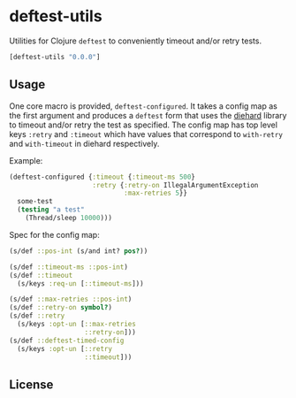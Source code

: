 # deftest-utils

Utilities for Clojure `deftest` to conveniently timeout and/or retry tests.

```clj
[deftest-utils "0.0.0"]
```

## Usage

One core macro is provided, `deftest-configured`. It takes a config map as the first argument and produces a `deftest` form that uses the [diehard](https://github.com/sunng87/diehard) library to timeout and/or retry the test as specified. The config map has top level keys `:retry` and `:timeout` which have values that correspond to `with-retry` and `with-timeout` in diehard respectively.

Example:

```clojure
(deftest-configured {:timeout {:timeout-ms 500}
                     :retry {:retry-on IllegalArgumentException
                             :max-retries 5}}
  some-test
  (testing "a test"
    (Thread/sleep 10000)))
```

Spec for the config map:

```clojure
(s/def ::pos-int (s/and int? pos?))

(s/def ::timeout-ms ::pos-int)
(s/def ::timeout
  (s/keys :req-un [::timeout-ms]))

(s/def ::max-retries ::pos-int)
(s/def ::retry-on symbol?)
(s/def ::retry
  (s/keys :opt-un [::max-retries
                   ::retry-on]))
(s/def ::deftest-timed-config
  (s/keys :opt-un [::retry
                   ::timeout]))
```

## License
